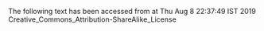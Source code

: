 The following text has been accessed from at Thu Aug 8 22:37:49 IST 2019
Creative_Commons_Attribution-ShareAlike_License
